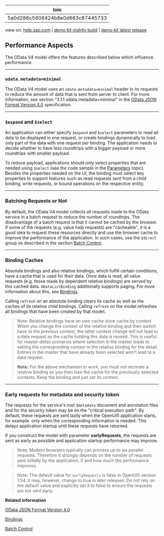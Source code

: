 | loio |
| -----|
| 5a0d286c5606424b8e0d663c87445733 |

<div id="loio">

view on: [help.sap.com](https://help.sap.com/viewer/DRAFT/3237636b137e43519a20ad5513c49ccb/latest/en-US/5a0d286c5606424b8e0d663c87445733.html) | [demo kit nightly build](https://openui5nightly.hana.ondemand.com/#/topic/5a0d286c5606424b8e0d663c87445733) | [demo kit latest release](https://openui5.hana.ondemand.com/#/topic/5a0d286c5606424b8e0d663c87445733)</div>
<!-- loio5a0d286c5606424b8e0d663c87445733 -->

## Performance Aspects

The OData V4 model offers the features described below which influence performance.

***

### `odata.metadata=minimal`

The OData V4 model uses an `odata.metadata=minimal` header in its requests to reduce the amount of data that is sent from server to client. For more information, see section "3.1.1 odata.metadata=minimal" in the [OData JSON Format Version 4.0](http://docs.oasis-open.org/odata/odata-json-format/v4.0/os/odata-json-format-v4.0-os.html) specification.

***

### `$expand` and `$select`

An application can either specify `$expand` and `$select` parameters to read all data to be displayed in one request, or create bindings dynamically to load only part of the data with one request per binding. The application needs to decide whether to have less roundtrips with a bigger payload or more roundtrips with smaller payload.

To reduce payload, applications should only select properties that are needed using `$select` \(see the code sample in the [Parameters](Parameters_1ab4f62.md) topic\). Besides the properties needed on the UI, the binding must select key properties to support features such as read requests sent from a child binding, write requests, or bound operations on the respective entity.

***

### Batching Requests or Not

By default, the OData V4 model collects all requests made to the OData service in a batch request to reduce the number of roundtrips. The disadvantage of a batch request is that it cannot be cached by the browser. If some of the requests \(e.g. value help requests\) are "cacheable", it is a good idea to request these resources directly and use the browser cache to improve the performance of the application. In such cases, use the `$direct` group as described in the section [Batch Control](Batch_Control_74142a3.md).

***

### Binding Caches

Absolute bindings and also relative bindings, which fulfill certain conditions, have a cache that is used for their data. Once data is read, all value requests \(e.g. those made by dependent relative bindings\) are served by this cached data. `ODataListBinding` additionally supports paging. For more information about this, see [Bindings](Bindings_54e0ddf.md).

Calling `refresh` on an absolute binding clears its cache as well as the caches of its relative child bindings. Calling `refresh` on the model refreshes all bindings that have been created by that model.

> Note:
> Relative bindings have an own cache store cache by context. When you change the context of the relative binding and then switch back to the previous context, the latter context change will not lead to a data request as the cache holding this data is reused. This is useful for master-detail scenarios where selection in the master leads to setting the corresponding context in the relative binding for the detail. Entries in the master that have already been selected won't lead to a data request.
> 
> **Note:** For the above mechanism to work, you must not recreate a relative binding as you then lose the cache for the previously selected contexts. Keep the binding and just set its context.
> 
> 

***

<a name="loio5a0d286c5606424b8e0d663c87445733__section_uhx_xn4_cdb"/>

### Early requests for metadata and security token

The requests for the service's root `$metadata` document and annotation files and for the security token may be on the "critical execution path": By default, these requests are sent lazily when the OpenUI5 application starts, for example. only when the corresponding information is needed. This delays application startup until these requests have returned.

If you construct the model with parameter **earlyRequests**, the requests are sent as early as possible and application startup performance may improve.

> Note:
> Modern browsers typically can process up to six parallel requests. Therefore it strongly depends on the number of requests sent initially by the application, if and how much the performance improves.
> 
> 

> Note:
> The default value for `earlyRequests` is false in OpenUI5 version 1.54. It may, however, change to true in later releases: Do not rely on the default value and explicitly set it to false to ensure the requests are not sent early.
> 
> 

**Related information**  


[OData JSON Format Version 4.0](http://docs.oasis-open.org/odata/odata-json-format/v4.0/os/odata-json-format-v4.0-os.html)

[Bindings](Bindings_54e0ddf.md)

[Batch Control](Batch_Control_74142a3.md)

